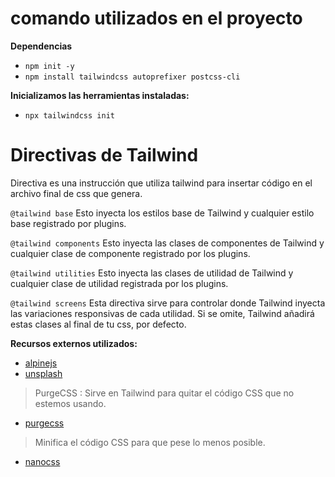 # comando utilizados en el proyecto

**Dependencias**

- `npm init -y`
- `npm install tailwindcss autoprefixer postcss-cli`

**Inicializamos las herramientas instaladas:**

<!-- Genera archivo configuracion vacio de nombre tailwind.config.js -->

- `npx tailwindcss init`
  
# Directivas de Tailwind

Directiva es una instrucción que utiliza tailwind para insertar código en el archivo final de css que genera.

`@tailwind base`
Esto inyecta los estilos base de Tailwind y cualquier estilo base registrado por plugins.

`@tailwind components`
Esto inyecta las clases de componentes de Tailwind y cualquier clase de componente registrado por los plugins.

`@tailwind utilities`
Esto inyecta las clases de utilidad de Tailwind y cualquier clase de utilidad registrada por los plugins.

`@tailwind screens`
Esta directiva sirve para controlar donde Tailwind inyecta las variaciones responsivas de cada utilidad. Si se omite, Tailwind añadirá estas clases al final de tu css, por defecto.


**Recursos externos utilizados:**
- [alpinejs](https://alpinejs.dev/)
- [unsplash](https://unsplash.com/es)
> PurgeCSS : Sirve en Tailwind para quitar el código CSS que no estemos usando.
- [purgecss](https://purgecss.com/plugins/postcss.html)
>  Minifica el código CSS para que pese lo menos posible.
- [nanocss](https://cssnano.co/)